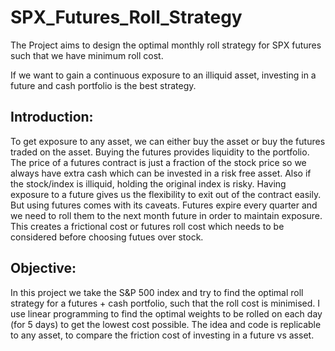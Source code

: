 # SPX_Futures_Roll_Strategy
The Project aims to design the optimal monthly roll strategy for SPX futures such that we have minimum roll cost. 

If we want to gain a continuous exposure to an illiquid asset, investing in a future and cash portfolio is the best strategy. 


## Introduction: 
To get exposure to any asset, we can either buy the asset or buy the futures traded on the asset. Buying the futures provides liquidity to the portfolio. The price of a futures contract is just a fraction of the stock price so we always have extra cash which can be invested in a risk free asset. Also if the stock/index is illiquid, holding the original index is risky. Having exposure to a future gives us the flexibility to exit out of the contract easily. But using futures comes with its caveats. Futures expire every quarter and we need to roll them to the next month future in order to maintain exposure. This creates a frictional cost or futures roll cost which needs to be considered before choosing futues over stock.

## Objective: 
In this project we take the S&P 500 index and try to find the optimal roll strategy for a futures + cash portfolio, such that the roll cost is minimised. 
I use linear programming to find the optimal weights to be rolled on each day (for 5 days) to get the lowest cost possible. 
The idea and code is replicable to any asset, to compare the friction cost of investing in a future vs asset.
